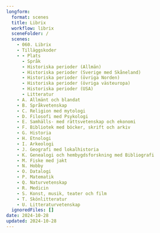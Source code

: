 ```yaml
---
longform:
  format: scenes
  title: Librix
  workflow: librix
  sceneFolder: /
  scenes:
    - 060. Librix
    - Tilläggskoder
    - - Plats
      - Språk
      - Historiska perioder (Allmän)
      - Historiska perioder (Sverige med Skåneland)
      - Historiska perioder (övriga Norden)
      - Historiska perioder (övriga västeuropa)
      - Historiska perioder (USA)
      - Litteratur
    - A. Allmänt och blandat
    - B. Språkvetenskap
    - C. Religion med mytologi
    - D. Filosofi med Psykologi
    - E. Samhälls- med rättsvetenskap och ekonomi
    - F. Bibliotek med böcker, skrift och arkiv
    - G. Historia
    - H. Etnologi
    - I. Arkeologi
    - J. Geografi med lokalhistoria
    - K. Genealogi och hembygdsforskning med Bibliografi
    - M. Fiske med jakt
    - N. Hobby
    - O. Datalogi
    - P. Matematik
    - Q. Naturvetenskap
    - R. Medicin
    - S. Konst, musik, teater och film
    - T. Skönlitteratur
    - U. Litteraturvetenskap
  ignoredFiles: []
date: 2024-10-28
updated: 2024-10-28
---
```

